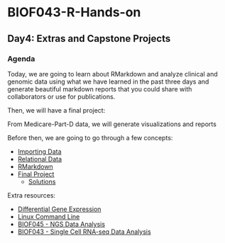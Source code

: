 # BIOF043-R-Hands-on
## Day4: Extras and Capstone Projects

### Agenda
Today, we are going to learn about RMarkdown and analyze clinical and genomic 
data using what we have learned in the past three days and generate beautiful 
markdown reports that you could share with collaborators or use for publications.

Then, we will have a final project:

From Medicare-Part-D data, we will generate visualizations and reports

Before then, we are going to go through a few concepts:

- [Importing Data](lectures/import.md)
- [Relational Data](lectures/relational.md)
- [RMarkdown](lectures/RMarkdown.md)
- [Final Project](Final_Project/Project.md)
	- [Solutions](Final_Project/Solutions.md)

Extra resources:

- [Differential Gene Expression](https://github.com/hbctraining/DGE_workshop)
- [Linux Command Line](https://www.youtube.com/watch?v=FTTr2bjI2UM&list=PLS1QulWo1RIb9WVQGJ_vh-RQusbZgO_As&index=3)
- [BIOF045 - NGS Data Analysis](https://faes.org/events/biof045.Mar2021)
- [BIOF043 - Single Cell RNA-seq Data Analysis](https://faes.org/events/BIOF048.apr2021)
